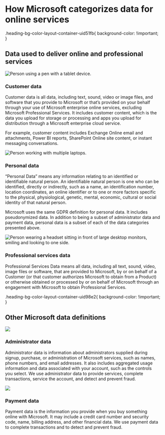 # How Microsoft categorizes data for online services

.heading-bg-color-layout-container-uid51fb{ background-color: !important; }

## Data used to deliver online and professional services

 ![Person using a pen with a tablet device.](https://cdn-dynmedia-1.microsoft.com/is/image/microsoftcorp/Image_CustomerData_2x_RE4xvOg?resMode=sharp2&op_usm=1.5,0.65,15,0&wid=786&hei=443&qlt=85&fit=constrain)

### Customer data

Customer data is all data, including text, sound, video or image files, and software that you provide to Microsoft or that’s provided on your behalf through your use of Microsoft enterprise online services, excluding Microsoft Professional Services. It includes customer content, which is the data you upload for storage or processing and apps you upload for distribution through a Microsoft enterprise cloud service.

For example, customer content includes Exchange Online email and attachments, Power BI reports, SharePoint Online site content, or instant messaging conversations.

![Person working with multiple laptops.](https://cdn-dynmedia-1.microsoft.com/is/image/microsoftcorp/Image_ServiceGeneratedData_2x_RE4xnP1?resMode=sharp2&op_usm=1.5,0.65,15,0&wid=786&hei=443&qlt=85&fit=constrain)

### Personal data

“Personal Data” means any information relating to an identified or identifiable natural person. An identifiable natural person is one who can be identified, directly or indirectly, such as a name, an identification number, location coordinates, an online identifier or to one or more factors specific to the physical, physiological, genetic, mental, economic, cultural or social identity of that natural person.

Microsoft uses the same GDPR definition for personal data. It includes pseudonymized data. In addition to being a subset of administrator data and payment data, personal data is a subset of each of the data categories presented above.

![Person wearing a headset sitting in front of large desktop monitors, smiling and looking to one side.](https://cdn-dynmedia-1.microsoft.com/is/image/microsoftcorp/image_RE4xnP4?resMode=sharp2&op_usm=1.5,0.65,15,0&wid=786&hei=443&qlt=85&fit=constrain)

### Professional services data

Professional Services Data means all data, including all text, sound, video, image files or software, that are provided to Microsoft, by or on behalf of a Customer (or that customer authorizes Microsoft to obtain from a Product) or otherwise obtained or processed by or on behalf of Microsoft through an engagement with Microsoft to obtain Professional Services.

.heading-bg-color-layout-container-uid98e2{ background-color: !important; }

## Other Microsoft data definitions

![](https://cdn-dynmedia-1.microsoft.com/is/image/microsoftcorp/Icon_AdminData_2x_RE4xdnH?resMode=sharp2&op_usm=1.5,0.65,15,0&wid=786&hei=48&qlt=95&fmt=png-alpha&fit=constrain)

### Administrator data

Administrator data is information about administrators supplied during signup, purchase, or administration of Microsoft services, such as names, phone numbers, and email addresses. It also includes aggregated usage information and data associated with your account, such as the controls you select. We use administrator data to provide services, complete transactions, service the account, and detect and prevent fraud.

![](https://cdn-dynmedia-1.microsoft.com/is/image/microsoftcorp/Icon_PaymentData_2x_RE4xqkD?resMode=sharp2&op_usm=1.5,0.65,15,0&hei=48&qlt=95&fmt=png-alpha&fit=constrain)

### Payment data

Payment data is the information you provide when you buy something online with Microsoft. It may include a credit card number and security code, name, billing address, and other financial data. We use payment data to complete transactions and to detect and prevent fraud.